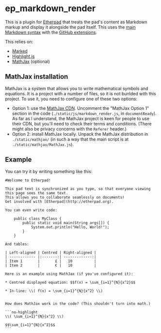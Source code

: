 # ep_markdown_render

This is a plugin for [Etherpad](http://etherpad.org/) that treats the pad's content as Markdown markup and display it alongside the pad itself. This uses the [main Markdown syntax](http://daringfireball.net/projects/markdown/syntax) with the [GitHub extensions](https://help.github.com/articles/github-flavored-markdown).

This relies on:

 * [Marked](https://github.com/chjj/marked)
 * [Highlight.js](http://softwaremaniacs.org/soft/highlight/en/)
 * [MathJax](http://www.mathjax.org/) (optional)
 
## MathJax installation

MathJax is a system that allows you to write mathematical symbols and equations. It is a project with a number of files, so it is not bunlded with this project. To use it, you need to configure one of these two options:
    
* Option 1: use the [MathJax CDN](http://docs.mathjax.org/en/latest/start.html#mathjax-cdn). Uncomment the "MathJax Option 1" section in the code (`./static/js/markdown_render.js`, in `documentReady`). As far as I understand, the MathJax project is keen for people to use their CDN, but you'll need to check their terms and conditions. (There might also be privacy concerns with the `Referer` header.)
* Option 2: install MathJax locally. Unpack the MathJax distribution in `./static/mathjax/` (in such a way that the main script is at `./static/mathjax/MathJax.js`).

## Example

You can try it by writing something like this:

    #Welcome to Etherpad!
    
    This pad text is synchronized as you type, so that everyone viewing this page sees the same text.
    This allows you to collaborate seamlessly on documents!
    Get involved with [Etherpad](http://etherpad.org).
    
    You can even write code:
    
        public class MyClass {
            public static void main(String args[]) {
                System.out.println("Hello, World!");
            }
        }
    
    And tables:
    
    | Left-aligned | Centred | Right-aligned |
    | ------------ |:-------:| -------------:|
    | Item 1       |       £ |   10          |
    | Item 2       |       € |   10          |
    
    Here is an example using MathJax (if you've configured it):
    
    * Centred displayed equation: $$f(x) = \sum_{i=1}^{N}{x^2}$$
    
    * In-line: \\( f(x) = \sum_{i=1}^{N}{x^2} \\)
    
    
    How does MathJax work in the code? (This shouldn't turn into math.)
    
    ```no-highlight
    \\( \sum_{i=1}^{N}{x^2} \\)
    
    $$\sum_{i=1}^{N}{x^2}$$
    ```

